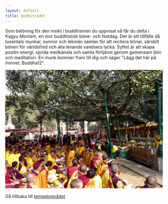 ```yaml
---
layout: default
title: Bodhiträdet
---
```

Som belöning för den insikt i buddhismen du uppvisat så får du delta i Kagyu Monlam, en stor buddhistisk böne- och festdag.
Det är ett tillfälle då tusentals munkar, nunnor och lekmän samlas för att recitera böner, särskilt bönen för världsfred och alla levande varelsers lycka. Syftet är att skapa positiv energi, sprida medkänsla och samla förtjänst genom gemensam bön och meditation. 
En munk kommer fram till dig och säger "Lägg det här på minnet: Buddha12".  

<img src="/assets/images/Kagyu_Monlam_Scenery.jpg"> 

Gå tillbaka till [tempelområdet](/rooms/rum3.html)